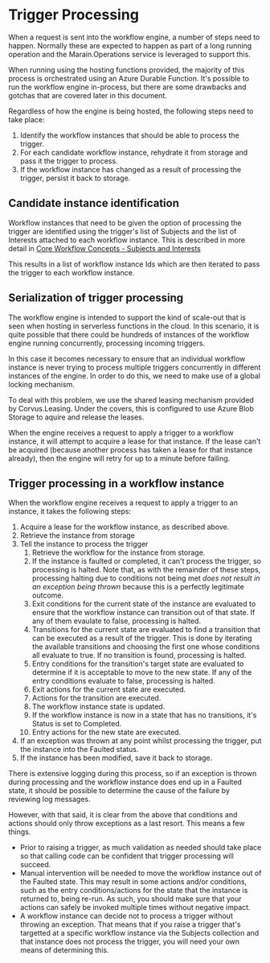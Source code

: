 # Trigger Processing

When a request is sent into the workflow engine, a number of steps need to happen. Normally these are expected to happen as part of a long running operation and the Marain.Operations service is leveraged to support this.

When running using the hosting functions provided, the majority of this process is orchestrated using an Azure Durable Function. It's possible to run the workflow engine in-process, but there are some drawbacks and gotchas that are covered later in this document.

Regardless of how the engine is being hosted, the following steps need to take place:

1. Identify the workflow instances that should be able to process the trigger.
2. For each candidate workflow instance, rehydrate it from storage and pass it the trigger to process.
3. If the workflow instance has changed as a result of processing the trigger, persist it back to storage.

## Candidate instance identification

Workflow instances that need to be given the option of processing the trigger are identified using the trigger's list of Subjects and the list of Interests attached to each workflow instance. This is described in more detail in [Core Workflow Concepts - Subjects and Interests](core-workflow-concepts.md)

This results in a list of workflow instance Ids which are then iterated to pass the trigger to each workflow instance.

## Serialization of trigger processing

The workflow engine is intended to support the kind of scale-out that is seen when hosting in serverless functions in the cloud. In this scenario, it is quite possible that there could be hundreds of instances of the workflow engine running concurrently, processing incoming triggers.

In this case it becomes necessary to ensure that an individual workflow instance is never trying to process multiple triggers concurrently in different instances of the engine. In order to do this, we need to make use of a global locking mechanism.

To deal with this problem, we use the shared leasing mechanism provided by Corvus.Leasing. Under the covers, this is configured to use Azure Blob Storage to aquire and release the leases.

When the engine receives a request to apply a trigger to a workflow instance, it will attempt to acquire a lease for that instance. If the lease can't be acquired (because another process has taken a lease for that instance already), then the engine will retry for up to a minute before failing.

## Trigger processing in a workflow instance

When the workflow engine receives a request to apply a trigger to an instance, it takes the following steps:

1. Acquire a lease for the workflow instance, as described above.
1. Retrieve the instance from storage
1. Tell the instance to process the trigger
    1. Retrieve the workflow for the instance from storage.
    1. If the instance is faulted or completed, it can't process the trigger, so processing is halted. Note that, as with the remainder of these steps, processing halting due to conditions not being met *does not result in an exception being thrown* because this is a perfectly legitimate outcome.
    1. Exit conditions for the current state of the instance are evaluated to ensure that the workflow instance can transition out of that state. If any of them evaulate to false, processing is halted.
    1. Transitions for the current state are evaluated to find a transition that can be executed as a result of the trigger. This is done by iterating the available transitions and choosing the first one whose conditions all evaluate to true. If no transition is found, processing is halted.
    1. Entry conditions for the transition's target state are evaluated to determine if it is acceptable to move to the new state. If any of the entry conditions evaluate to false, processing is halted.
    1. Exit actions for the current state are executed.
    1. Actions for the transition are executed.
    1. The workflow instance state is updated.
    1. If the workflow instance is now in a state that has no transitions, it's Status is set to Completed.
    1. Entry actions for the new state are executed.
1. If an exception was thrown at any point whilst processing the trigger, put the instance into the Faulted status.
1. If the instance has been modified, save it back to storage.

There is extensive logging during this process, so if an exception is thrown during processing and the workflow instance does end up in a Faulted state, it should be possible to determine the cause of the failure by reviewing log messages.

However, with that said, it is clear from the above that conditions and actions should only throw exceptions as a last resort. This means a few things.

- Prior to raising a trigger, as much validation as needed should take place so that calling code can be confident that trigger processing will succeed.
- Manual intervention will be needed to move the workflow instance out of the Faulted state. This may result in some actions and/or conditions, such as the entry conditions/actions for the state that the instance is returned to, being re-run. As such, you should make sure that your actions can safely be invoked multiple times without negative impact.
- A workflow instance can decide not to process a trigger without throwing an exception. That means that if you raise a trigger that's targetted at a specific workflow instance via the Subjects collection and that instance does not process the trigger, you will need your own means of determining this.
